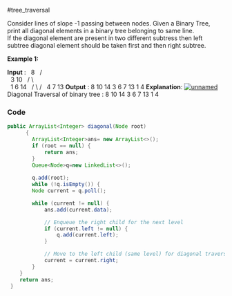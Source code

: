 #tree_traversal 

Consider lines of slope -1 passing between nodes. Given a Binary Tree, print all diagonal elements in a binary tree belonging to same line.  
If the diagonal element are present in two different subtress then left subtree diagonal element should be taken first and then right subtree. 

**Example 1:**

**Input** :
            8
         /     \
        3      10
      /   \      \
     1     6     14
         /   \   /
        4     7 13
**Output** : 8 10 14 3 6 7 13 1 4
**Explanation**:
[![unnamed](https://contribute.geeksforgeeks.org/wp-content/uploads/diagonal.jpg)](http://d1hyf4ir1gqw6c.cloudfront.net//wp-content/uploads/unnamed1.png)
Diagonal Traversal of binary tree : 
 8 10 14 3 6 7 13 1 4

### Code

```java
public ArrayList<Integer> diagonal(Node root)
      {
        ArrayList<Integer>ans= new ArrayList<>();
        if (root == null) {
            return ans;
        }
        Queue<Node>q=new LinkedList<>();
        
        q.add(root);
        while (!q.isEmpty()) {
        Node current = q.poll();

        while (current != null) {
            ans.add(current.data);

            // Enqueue the right child for the next level
            if (current.left != null) {
                q.add(current.left);
            }

            // Move to the left child (same level) for diagonal traversal
            current = current.right;
        }
    }
    return ans;
 }
```